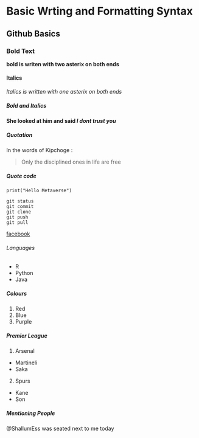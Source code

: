 # Basic Wrting and Formatting Syntax 
## Github Basics 


### Bold Text
**bold is writen with two asterix on both ends**


#### Italics
*Italics is written with one asterix on both ends*


##### Bold and Italics
**She looked at him and said *I dont trust you***


##### Quotation 
In the words of Kipchoge : 
> Only the disciplined ones in life are free 

##### Quote code 
```
print("Hello Metaverse")

git status
git commit 
git clone
git push
git pull
```
[facebook](facebook.com)

###### Languages
- R
- Python
- Java

##### Colours 
1. Red 
2. Blue 
3. Purple 

##### Premier League 
1. Arsenal
  - Martineli 
  - Saka
2. Spurs
  - Kane 
  - Son 

##### Mentioning People 
@ShallumEss was seated next to me today 
